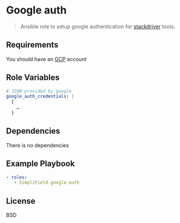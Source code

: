 Google auth
=========

> Ansible role to setup google authentication for [stackdriver] tools.

Requirements
------------

You should have an [GCP] account

Role Variables
--------------

```yaml
# JSON provided by google
google_auth_credentials: |
  {
    …
  }
```


Dependencies
------------

There is no dependencies

Example Playbook
----------------

```yaml
- roles:
   - SimpliField.google-auth
```

License
-------

BSD

[stackdriver]: https://cloud.google.com/stackdriver/
[GCP]: https://cloud.google.com/
